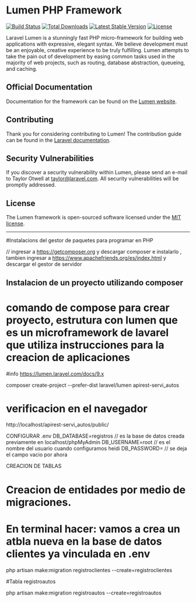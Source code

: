 # Lumen PHP Framework

[![Build Status](https://travis-ci.org/laravel/lumen-framework.svg)](https://travis-ci.org/laravel/lumen-framework)
[![Total Downloads](https://img.shields.io/packagist/dt/laravel/framework)](https://packagist.org/packages/laravel/lumen-framework)
[![Latest Stable Version](https://img.shields.io/packagist/v/laravel/framework)](https://packagist.org/packages/laravel/lumen-framework)
[![License](https://img.shields.io/packagist/l/laravel/framework)](https://packagist.org/packages/laravel/lumen-framework)

Laravel Lumen is a stunningly fast PHP micro-framework for building web applications with expressive, elegant syntax. We believe development must be an enjoyable, creative experience to be truly fulfilling. Lumen attempts to take the pain out of development by easing common tasks used in the majority of web projects, such as routing, database abstraction, queueing, and caching.

## Official Documentation

Documentation for the framework can be found on the [Lumen website](https://lumen.laravel.com/docs).

## Contributing

Thank you for considering contributing to Lumen! The contribution guide can be found in the [Laravel documentation](https://laravel.com/docs/contributions).

## Security Vulnerabilities

If you discover a security vulnerability within Lumen, please send an e-mail to Taylor Otwell at taylor@laravel.com. All security vulnerabilities will be promptly addressed.

## License

The Lumen framework is open-sourced software licensed under the [MIT license](https://opensource.org/licenses/MIT).

_____________________________________________________________________________________

#Instalacions del gestor de paquetes para programar en PHP

// ingresar a https://getcomposer.org y descargar composer e instalarlo , tambien ingresar a https://www.apachefriends.org/es/index.html y descargar el gestor de servidor
## Instalacion de un proyecto utilizando composer 
# comando de compose para crear proyecto, estrutura con lumen que es un microframework de lavarel que utiliza instrucciones para la creacion de aplicaciones 
#info https://lumen.laravel.com/docs/9.x

composer create-project --prefer-dist laravel/lumen apirest-servi_autos

# verificacion en el navegador 
http://localhost/apirest-servi_autos/public/

CONFIGURAR .env
DB_DATABASE=registros  // es la base de datos creada previamente en localhost/phpMyAdmin
DB_USERNAME=root  // es el nombre del usuario cuando configuramos heidi
DB_PASSWORD=  // se deja el campo vacio por ahora




CREACION DE TABLAS 
# Creacion de entidades por medio de migraciones.
# En terminal hacer: vamos a crea un atbla nueva en la base de datos clientes ya vinculada en .env

php artisan make:migration registroclientes --create=registroclientes

#Tabla registroautos

php artisan make:migration registroautos --create=registroautos

